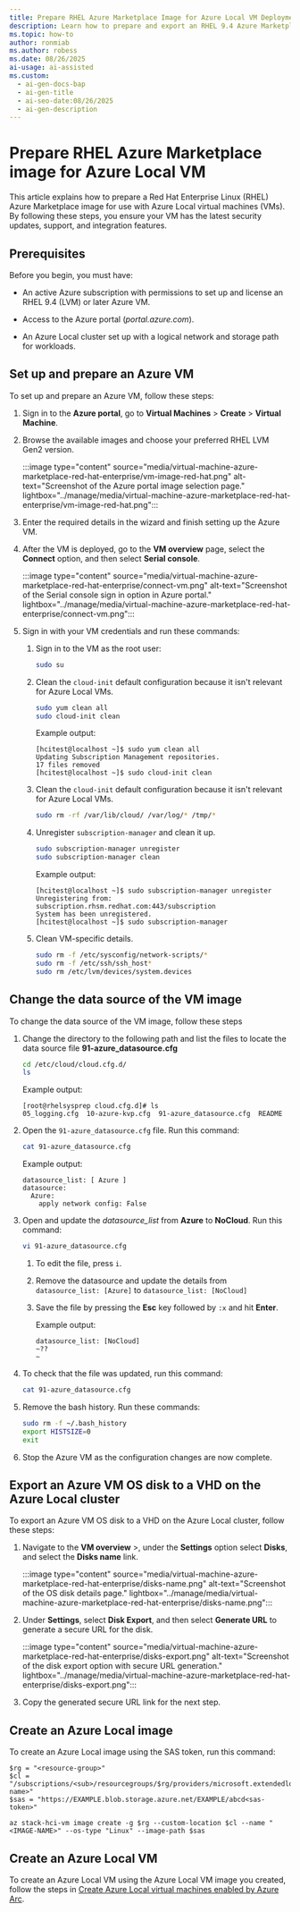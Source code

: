 ```yaml
---
title: Prepare RHEL Azure Marketplace Image for Azure Local VM Deployment
description: Learn how to prepare and export an RHEL 9.4 Azure Marketplace VM image for use with Azure Local clusters.
ms.topic: how-to
author: ronmiab
ms.author: robess
ms.date: 08/26/2025
ai-usage: ai-assisted
ms.custom:
  - ai-gen-docs-bap
  - ai-gen-title
  - ai-seo-date:08/26/2025
  - ai-gen-description
---
```


# Prepare RHEL Azure Marketplace image for Azure Local VM

This article explains how to prepare a Red Hat Enterprise Linux (RHEL) Azure Marketplace image for use with Azure Local virtual machines (VMs). By following these steps, you ensure your VM has the latest security updates, support, and integration features.

## Prerequisites

Before you begin, you must have:

- An active Azure subscription with permissions to set up and license an RHEL 9.4 (LVM) or later Azure VM.

- Access to the Azure portal (*portal.azure.com*).

- An Azure Local cluster set up with a logical network and storage path for workloads.

## Set up and prepare an Azure VM

To set up and prepare an Azure VM, follow these steps:

1. Sign in to the **Azure portal**, go to **Virtual Machines** > **Create** > **Virtual Machine**.

1. Browse the available images and choose your preferred RHEL LVM Gen2 version.

   :::image type="content" source="media/virtual-machine-azure-marketplace-red-hat-enterprise/vm-image-red-hat.png" alt-text="Screenshot of the Azure portal image selection page." lightbox="../manage/media/virtual-machine-azure-marketplace-red-hat-enterprise/vm-image-red-hat.png":::

1. Enter the required details in the wizard and finish setting up the Azure VM.

1. After the VM is deployed, go to the **VM overview** page, select the **Connect** option, and then select **Serial console**.

   :::image type="content" source="media/virtual-machine-azure-marketplace-red-hat-enterprise/connect-vm.png" alt-text="Screenshot of the Serial console sign in option in Azure portal." lightbox="../manage/media/virtual-machine-azure-marketplace-red-hat-enterprise/connect-vm.png":::

1. Sign in with your VM credentials and run these commands:

    1. Sign in to the VM as the root user:

       ```bash
       sudo su
       ```

    1. Clean the `cloud-init` default configuration because it isn't relevant for Azure Local VMs.

        ```bash
        sudo yum clean all
        sudo cloud-init clean
        ```

        Example output:

        ```console
        [hcitest@localhost ~]$ sudo yum clean all
        Updating Subscription Management repositories.
        17 files removed
        [hcitest@localhost ~]$ sudo cloud-init clean
        ```

    1. Clean the `cloud-init` default configuration because it isn't relevant for Azure Local VMs.

       ```bash
       sudo rm -rf /var/lib/cloud/ /var/log/* /tmp/*
       ```

    1. Unregister `subscription-manager` and clean it up.

       ```bash
       sudo subscription-manager unregister
       sudo subscription-manager clean
       ```

       Example output:

       ```console
       [hcitest@localhost ~]$ sudo subscription-manager unregister
       Unregistering from: subscription.rhsm.redhat.com:443/subscription
       System has been unregistered.
       [hcitest@localhost ~]$ sudo subscription-manager
       ```

    1. Clean VM-specific details.

       ```bash
       sudo rm -f /etc/sysconfig/network-scripts/*
       sudo rm -f /etc/ssh/ssh_host*
       sudo rm /etc/lvm/devices/system.devices
       ```

## Change the data source of the VM image

To change the data source of the VM image, follow these steps

1. Change the directory to the following path and list the files to locate the data source file **91-azure_datasource.cfg**

   ```bash
   cd /etc/cloud/cloud.cfg.d/
   ls
   ```

   Example output:

   ```console
   [root@rhelsysprep cloud.cfg.d]# ls 
   05_logging.cfg  10-azure-kvp.cfg  91-azure_datasource.cfg  README
   ```

1. Open the `91-azure_datasource.cfg` file. Run this command:

   ```bash
   cat 91-azure_datasource.cfg
   ```

   Example output:

   ```console
   datasource_list: [ Azure ]
   datasource:
     Azure:
       apply network config: False
   ```

1. Open and update the *datasource_list* from **Azure** to **NoCloud**. Run this command:

   ```bash
   vi 91-azure_datasource.cfg
   ```

   1. To edit the file, press `i`.
   1. Remove the datasource and update the details from `datasource_list: [Azure]` to `datasource_list: [NoCloud]`
   1. Save the file by pressing the **Esc** key followed by `:x` and hit **Enter**.

      Example output:

      ```console
      datasource_list: [NoCloud]
      ~??
      ~
      ```

1. To check that the file was updated, run this command:

   ```bash
   cat 91-azure_datasource.cfg
   ```

1. Remove the bash history. Run these commands:

   ```bash
   sudo rm -f ~/.bash_history
   export HISTSIZE=0
   exit
   ```

1. Stop the Azure VM as the configuration changes are now complete.

## Export an Azure VM OS disk to a VHD on the Azure Local cluster

To export an Azure VM OS disk to a VHD on the Azure Local cluster, follow these steps:

1. Navigate to the **VM overview** \>, under the **Settings** option select **Disks**, and select the **Disks name** link.

   :::image type="content" source="media/virtual-machine-azure-marketplace-red-hat-enterprise/disks-name.png" alt-text="Screenshot of the OS disk details page." lightbox="../manage/media/virtual-machine-azure-marketplace-red-hat-enterprise/disks-name.png":::

1. Under **Settings**, select **Disk Export**, and then select **Generate URL** to generate a secure URL for the disk.

   :::image type="content" source="media/virtual-machine-azure-marketplace-red-hat-enterprise/disks-export.png" alt-text="Screenshot of the disk export option with secure URL generation." lightbox="../manage/media/virtual-machine-azure-marketplace-red-hat-enterprise/disks-export.png":::

1. Copy the generated secure URL link for the next step.

## Create an Azure Local image

To create an Azure Local image using the SAS token, run this command:

```azurecli
$rg = "<resource-group>"
$cl = "/subscriptions/<sub>/resourcegroups/$rg/providers/microsoft.extendedlocation/customlocations/<customlocation-name>"
$sas = "https://EXAMPLE.blob.storage.azure.net/EXAMPLE/abcd<sas-token>"

az stack-hci-vm image create -g $rg --custom-location $cl --name "<IMAGE-NAME>" --os-type "Linux" --image-path $sas
```

## Create an Azure Local VM

To create an Azure Local VM using the Azure Local VM image you created, follow the steps in [Create Azure Local virtual machines enabled by Azure Arc](../manage/create-arc-virtual-machines.md).
